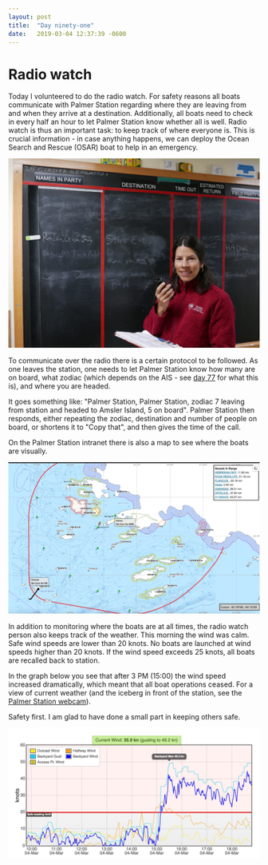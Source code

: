 ```yaml
---
layout: post
title:  "Day ninety-one"
date:   2019-03-04 12:37:39 -0600
---
```

# Radio watch
Today I volunteered to do the radio watch. For safety reasons all boats communicate with Palmer Station regarding where they are leaving from and when they arrive at a destination. Additionally, all boats need to check in every half an hour to let Palmer Station know whether all is well. Radio watch is thus an important task: to keep track of where everyone is. This is crucial information - in case anything happens, we can deploy the Ocean Search and Rescue (OSAR) boat to help in an emergency.  

![Natasja on Radio Watch](/assets/blog_photos/190304/P1110199.jpg)

To communicate over the radio there is a certain protocol to be followed. As one leaves the station, one needs to let Palmer Station know how many are on board, what zodiac (which depends on the AIS - see [day 77](https://natasjavgestel.github.io/blog/2019/02/18/day-seventyseven) for what this is), and where you are headed.

It goes something like: "Palmer Station, Palmer Station, zodiac 7 leaving from station and headed to Amsler Island, 5 on board". Palmer Station then responds, either repeating the zodiac, destination and number of people on board, or shortens it to "Copy that", and then gives the time of the call. 

On the Palmer Station intranet there is also a map to see where the boats are visually. 

![Vessel map with AIS](/assets/blog_photos/190304/AIS_BoatingMap.jpg)

In addition to monitoring where the boats are at all times, the radio watch person also keeps track of the weather. This morning the wind was calm. Safe wind speeds are lower than 20 knots. No boats are launched at wind speeds higher than 20 knots. If the wind speed exceeds 25 knots, all boats are recalled back to station.

In the graph below you see that after 3 PM (15:00) the wind speed increased dramatically, which meant that all boat operations ceased. For a view of current weather (and the iceberg in front of the station, see the [Palmer Station webcam](https://www.usap.gov/videoclipsandmaps/palwebcam.cfm)).

Safety first. I am glad to have done a small part in keeping others safe.

![Wind speed graph](/assets/blog_photos/190304/WindData.jpg)

